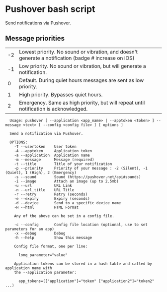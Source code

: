 # Pushover bash script

Send notifications via Pushover.

## Message priorities

|    |                                                                                                       |
|----|-------------------------------------------------------------------------------------------------------|
| -2 | Lowest priority. No sound or vibration, and doesn't generate a notification (badge # increase on iOS) |
| -1 | Low priority. No sound or vibration, but will generate a notification.                                |
| 0  | Default. During quiet hours messages are sent as low priority.                                        |
| 1  | High priority. Bypasses quiet hours.                                                                  |
| 2  | Emergency. Same as high priority, but will repeat until notification is acknowledged.                 |

```text
  Usage: pushover [ --application <app_name> | --apptoken <token> ] --message <text> [ --config <config file> ] [ options ]

  Send a notification via Pushover.

  OPTIONS:
    -T --usertoken    User token
    -A --apptoken     Application token
    -a --application  Application name
    -m --message      Message (required)
    -t --title        Title of your notification
    -p --priority     Priority of your message : -2 (Silent), -1 (Quiet), 1 (High), 2 (Emergency)
    -s --sound        Sound (https://pushover.net/api#sounds)
    -i --image        Attach an image (up to 2.5mb)
    -u --url          URL Link
    -n --url_title    URL Title
    -r --retry        Retry (seconds)
    -e --expiry       Expiry (seconds)
    -d --device       Send to a specific device name
    -H --html         HTML Format

    Any of the above can be set in a config file.

    -c --config       Config file location (optional, use to set parameters for an app)
    -x --debug        Debug
    -h --help         Show this message

    Config file format, one per line:

      long_parameter="value"

    Application tokens can be stored in a hash table and called by application name with
    the --application parameter:

      app_tokens=(["application"]="token" ["application2"]="token2" ...)
```


